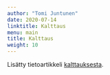 ```yaml
---
author: "Tomi Juntunen"
date: 2020-07-14
linktitle: Kalttaus
menu: main
title: Kalttaus
weight: 10
---
```


Lisätty tietoartikkeli [kalttauksesta](/docs/leivonta/kalttaus).
